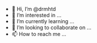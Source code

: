 - 👋 Hi, I’m @drmhtd
- 👀 I’m interested in ...
- 🌱 I’m currently learning ...
- 💞️ I’m looking to collaborate on ...
- 📫 How to reach me ...

<!---
drmhtd/drmhtd is a ✨ special ✨ repository because its `README.md` (this file) appears on your GitHub profile.
You can click the Preview link to take a look at your changes.
--->
